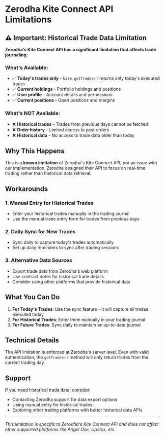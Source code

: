 # Zerodha Kite Connect API Limitations

## ⚠️ Important: Historical Trade Data Limitation

**Zerodha's Kite Connect API has a significant limitation that affects trade journaling:**

### What's Available:
- ✅ **Today's trades only** - `kite.getTrades()` returns only today's executed trades
- ✅ **Current holdings** - Portfolio holdings and positions
- ✅ **User profile** - Account details and permissions
- ✅ **Current positions** - Open positions and margins

### What's NOT Available:
- ❌ **Historical trades** - Trades from previous days cannot be fetched
- ❌ **Order history** - Limited access to past orders
- ❌ **Historical data** - No access to trade data older than today

## Why This Happens

This is a **known limitation** of Zerodha's Kite Connect API, not an issue with our implementation. Zerodha designed their API to focus on real-time trading rather than historical data retrieval.

## Workarounds

### 1. Manual Entry for Historical Trades
- Enter your historical trades manually in the trading journal
- Use the manual trade entry form for trades from previous days

### 2. Daily Sync for New Trades
- Sync daily to capture today's trades automatically
- Set up daily reminders to sync after trading sessions

### 3. Alternative Data Sources
- Export trade data from Zerodha's web platform
- Use contract notes for historical trade details
- Consider using other platforms that provide historical data

## What You Can Do

1. **For Today's Trades**: Use the sync feature - it will capture all trades executed today
2. **For Historical Trades**: Enter them manually in your trading journal
3. **For Future Trades**: Sync daily to maintain an up-to-date journal

## Technical Details

The API limitation is enforced at Zerodha's server level. Even with valid authentication, the `getTrades()` method will only return trades from the current trading day.

## Support

If you need historical trade data, consider:
- Contacting Zerodha support for data export options
- Using manual entry for historical trades
- Exploring other trading platforms with better historical data APIs

---

*This limitation is specific to Zerodha's Kite Connect API and does not affect other supported platforms like Angel One, Upstox, etc.* 